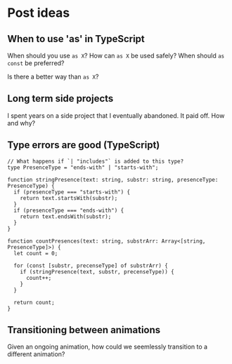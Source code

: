 # Post ideas

## When to use 'as' in TypeScript

When should you use `as X`? How can `as X` be used safely? When should `as const` be preferred?

Is there a better way than `as X`?


## Long term side projects

I spent years on a side project that I eventually abandoned. It paid off. How and why?


## Type errors are good (TypeScript)

```tsx
// What happens if `| "includes"` is added to this type?
type PresenceType = "ends-with" | "starts-with";

function stringPresence(text: string, substr: string, presenceType: PresenceType) {
  if (presenceType === "starts-with") {
    return text.startsWith(substr);
  }
  if (presenceType === "ends-with") {
    return text.endsWith(substr);
  }
}

function countPresences(text: string, substrArr: Array<[string, PresenceType]>) {
  let count = 0;
  
  for (const [substr, precenseType] of substrArr) {
    if (stringPresence(text, substr, precenseType)) {
      count++;
    }
  }

  return count;
}
```

## Transitioning between animations

Given an ongoing animation, how could we seemlessly transition to a different animation?